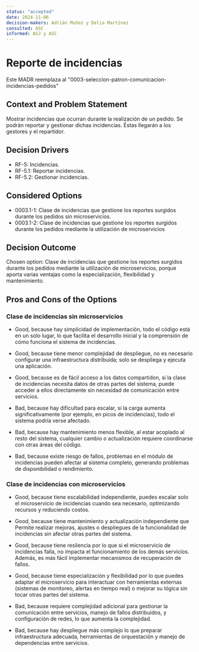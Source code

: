 ```yaml
---
status: "accepted"
date: 2024-11-06
decision-makers: Adrián Muñoz y Delia Martínez
consulted: ASC
informed: ASJ y ASC
---
```


# Reporte de incidencias

Este MADR reemplaza al "0003-seleccion-patron-comunicacion-incidencias-pedidos"

## Context and Problem Statement

Mostrar incidencias que ocurran durante la realización de un pedido. Se podrán reportar y gestionar dichas incidencias. Éstas llegarán a los gestores y el repartidor.

## Decision Drivers

- RF-5: Incidencias.
- RF-5.1: Reportar incidencias.
- RF-5.2: Gestionar incidencias.

## Considered Options

- 0003.1-1: Clase de incidencias que gestione los reportes surgidos durante los pedidos sin microservicios.
- 0003.1-2: Clase de incidencias que gestione los reportes surgidos durante los pedidos mediante la utilización de microservicios

## Decision Outcome

Chosen option: Clase de incidencias que gestione los reportes surgidos durante los pedidos mediante la utilización de microservicios, porque aporta varias ventajas como la especialización, flexibilidad y mantenimiento.

## Pros and Cons of the Options

### Clase de incidencias sin microservicios

- Good, because hay simplicidad de implementación, todo el código está en un solo lugar, lo que facilita el desarrollo inicial y la comprensión de cómo funciona el sistema de incidencias.
- Good, because tiene menor complejidad de despliegue, no es necesario configurar una infraestructura distribuida; solo se despliega y ejecuta una aplicación.
- Good, because es de fácil acceso a los datos compartidon, si la clase de incidencias necesita datos de otras partes del sistema, puede acceder a ellos directamente sin necesidad de comunicación entre servicios.

- Bad, because hay dificultad para escalar, si la carga aumenta significativamente (por ejemplo, en picos de incidencias), todo el sistema podría verse afectado.
- Bad, because hay mantenimiento menos flexible, al estar acoplado al resto del sistema, cualquier cambio o actualización requiere coordinarse con otras áreas del código.
- Bad, because existe riesgo de fallos, problemas en el módulo de incidencias pueden afectar al sistema completo, generando problemas de disponibilidad o rendimiento.

### Clase de incidencias con microservicios

- Good, because tiene escalabilidad independiente, puedes escalar solo el microservicio de incidencias cuando sea necesario, optimizando recursos y reduciendo costos.
- Good, because tiene mantenimiento y actualización independiente que Permite realizar mejoras, ajustes o despliegues de la funcionalidad de incidencias sin afectar otras partes del sistema.
- Good, because tiene resilencia por lo que si el microservicio de incidencias falla, no impacta el funcionamiento de los demás servicios. Además, es más fácil implementar mecanismos de recuperación de fallos.
- Good, because tiene especialización y flexibilidad por lo que puedes adaptar el microservicio para interactuar con herramientas externas (sistemas de monitoreo, alertas en tiempo real) o mejorar su lógica sin tocar otras partes del sistema.

- Bad, because requiere complejidad adicional para gestionar la comunicación entre servicios, manejo de fallos distribuidos, y configuración de redes, lo que aumenta la complejidad.
- Bad, because hay despliegue más complejo lo que preparar infraestructura adecuada, herramientas de orquestación y manejo de dependencias entre servicios.
